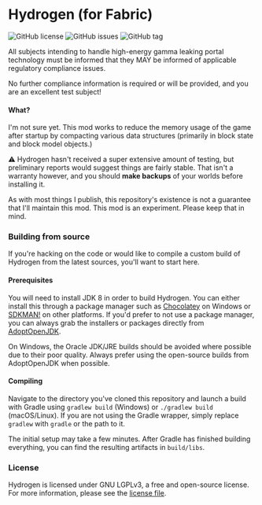 # Hydrogen (for Fabric)
![GitHub license](https://img.shields.io/github/license/jellysquid3/hydrogen-fabric.svg)
![GitHub issues](https://img.shields.io/github/issues/jellysquid3/hydrogen-fabric.svg)
![GitHub tag](https://img.shields.io/github/tag/jellysquid3/hydrogen-fabric.svg)

All subjects intending to handle high-energy gamma leaking portal technology must be informed that they MAY
be informed of applicable regulatory compliance issues.

No further compliance information is required or will be provided, and you are an excellent test subject!

#### What?

I'm not sure yet. This mod works to reduce the memory usage of the game after startup by compacting various
data structures (primarily in block state and block model objects.)

:warning: Hydrogen hasn't received a super extensive amount of testing, but preliminary reports would suggest things are
fairly stable. That isn't a warranty however, and you should **make backups** of your worlds before installing it.

As with most things I publish, this repository's existence is not a guarantee that I'll maintain this mod. This mod is
an experiment. Please keep that in mind.

### Building from source

If you're hacking on the code or would like to compile a custom build of Hydrogen from the latest sources, you'll want
to start here.

#### Prerequisites

You will need to install JDK 8 in order to build Hydrogen. You can either install this through a package manager such as
[Chocolatey](https://chocolatey.org/) on Windows or [SDKMAN!](https://sdkman.io/) on other platforms. If you'd prefer to
not use a package manager, you can always grab the installers or packages directly from
[AdoptOpenJDK](https://adoptopenjdk.net/).

On Windows, the Oracle JDK/JRE builds should be avoided where possible due to their poor quality. Always prefer using
the open-source builds from AdoptOpenJDK when possible.

#### Compiling

Navigate to the directory you've cloned this repository and launch a build with Gradle using `gradlew build` (Windows)
or `./gradlew build` (macOS/Linux). If you are not using the Gradle wrapper, simply replace `gradlew` with `gradle`
or the path to it.

The initial setup may take a few minutes. After Gradle has finished building everything, you can find the resulting
artifacts in `build/libs`.

### License

Hydrogen is licensed under GNU LGPLv3, a free and open-source license. For more information, please see the
[license file](https://github.com/jellysquid3/hydrogen-fabric/blob/1.16.x/dev/LICENSE.txt).
